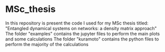 # MSc_thesis
In this repository is present the code I used for my MSc thesis titled: "Entangled dynamical systems on networks: a density matrix approach"
The folder "examples" contains the jupyter files to perform the main plots and some calculations
The folder "kuramoto" contains the python files to perform the majority of the calculations
